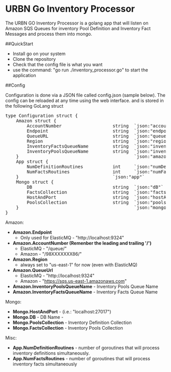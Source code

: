 # URBN Go Inventory Processor

The URBN GO Inventory Processor is a golang app that will listen on Amazon SQS Queues for inventory Pool Definition 
and Inventory Fact Messages and process them into mongo.

##QuickStart

* Install go on your system
* Clone the repository
* Check that the config file is what you want
* use the command: "go run ./inventory_processor.go" to start the application

##Config

Configuration is done via a JSON file called config.json (sample below).  The config can be reloaded at any 
time using the web interface. and is stored in the following GoLang struct

<pre>
type Configuration struct {
	Amazon struct {
        AccountNumber     		        string 	`json:"accountNumber"`
        Endpoint          		        string 	`json:"endpoint"`
        QueueURL          		        string 	`json:"queueUrl"`
        Region            		        string 	`json:"region"`
        InventoryFactsQueueName 	    string 	`json:"inventoryFactsQueueName"`
        InventoryPoolsQueueName 	    string 	`json:"inventoryPoolsQueueName"`
    } 									        `json:"amazon"`
	App struct {
        NumDefinitionRoutines 	        int 	`json:"numDefinitionRoutines"`
        NumFactsRoutines      	        int 	`json:"numFactsRoutines"`
    } 									`json:"app"`
	Mongo struct {
        DB              			    string 	`json:"dB"`
        FactsCollection 			    string 	`json:"factsCollection"`
        HostAndPort     			    string 	`json:"hostAndPort"`
        PoolsCollection 			    string 	`json:"poolsCollection"`
    } 									        `json:"mongo"`
}
</pre>

Amazon:

* **Amazon.Endpoint**
	* Only used for ElasticMQ - "http://localhost:9324"
* **Amazon.AccountNumber (Remenber the leading and trailing '/')**
	* ElasticMQ - "/queue/"
	* Amazon - "/98XXXXXXX86/"
* **Amazon.Region**
	* always set to "us-east-1" for now (even with ElasticMQ)
* **Amazon.QueueUrl**
 	* ElasticMQ - "http://localhost:9324"
	* Amazon - "https://sqs.us-east-1.amazonaws.com"
* **Amazon.InventoryPoolsQueueName** - Inventory Pools Queue Name
* **Amazon.InventoryFactsQueueName** - Inventory Facts Queue Name

Mongo:

* **Mongo.HostAndPort** - (i.e.: "localhost:27017")
* **Mongo.DB** - DB Name - 
* **Mongo.PoolsCollection** - Inventory Definition Collection
* **Mongo.FactsCollection** - Inventory Pools Collection

Misc:

* **App.NumDefinitionRoutines** - number of goroutines that will process inventory definitions simultaneously.
* **App.NumFactsRoutines** - number of goroutines that will process inventory facts simultaneously




